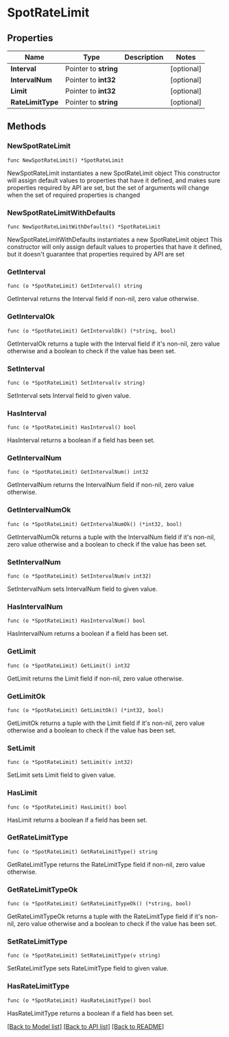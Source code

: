 # SpotRateLimit

## Properties

Name | Type | Description | Notes
------------ | ------------- | ------------- | -------------
**Interval** | Pointer to **string** |  | [optional] 
**IntervalNum** | Pointer to **int32** |  | [optional] 
**Limit** | Pointer to **int32** |  | [optional] 
**RateLimitType** | Pointer to **string** |  | [optional] 

## Methods

### NewSpotRateLimit

`func NewSpotRateLimit() *SpotRateLimit`

NewSpotRateLimit instantiates a new SpotRateLimit object
This constructor will assign default values to properties that have it defined,
and makes sure properties required by API are set, but the set of arguments
will change when the set of required properties is changed

### NewSpotRateLimitWithDefaults

`func NewSpotRateLimitWithDefaults() *SpotRateLimit`

NewSpotRateLimitWithDefaults instantiates a new SpotRateLimit object
This constructor will only assign default values to properties that have it defined,
but it doesn't guarantee that properties required by API are set

### GetInterval

`func (o *SpotRateLimit) GetInterval() string`

GetInterval returns the Interval field if non-nil, zero value otherwise.

### GetIntervalOk

`func (o *SpotRateLimit) GetIntervalOk() (*string, bool)`

GetIntervalOk returns a tuple with the Interval field if it's non-nil, zero value otherwise
and a boolean to check if the value has been set.

### SetInterval

`func (o *SpotRateLimit) SetInterval(v string)`

SetInterval sets Interval field to given value.

### HasInterval

`func (o *SpotRateLimit) HasInterval() bool`

HasInterval returns a boolean if a field has been set.

### GetIntervalNum

`func (o *SpotRateLimit) GetIntervalNum() int32`

GetIntervalNum returns the IntervalNum field if non-nil, zero value otherwise.

### GetIntervalNumOk

`func (o *SpotRateLimit) GetIntervalNumOk() (*int32, bool)`

GetIntervalNumOk returns a tuple with the IntervalNum field if it's non-nil, zero value otherwise
and a boolean to check if the value has been set.

### SetIntervalNum

`func (o *SpotRateLimit) SetIntervalNum(v int32)`

SetIntervalNum sets IntervalNum field to given value.

### HasIntervalNum

`func (o *SpotRateLimit) HasIntervalNum() bool`

HasIntervalNum returns a boolean if a field has been set.

### GetLimit

`func (o *SpotRateLimit) GetLimit() int32`

GetLimit returns the Limit field if non-nil, zero value otherwise.

### GetLimitOk

`func (o *SpotRateLimit) GetLimitOk() (*int32, bool)`

GetLimitOk returns a tuple with the Limit field if it's non-nil, zero value otherwise
and a boolean to check if the value has been set.

### SetLimit

`func (o *SpotRateLimit) SetLimit(v int32)`

SetLimit sets Limit field to given value.

### HasLimit

`func (o *SpotRateLimit) HasLimit() bool`

HasLimit returns a boolean if a field has been set.

### GetRateLimitType

`func (o *SpotRateLimit) GetRateLimitType() string`

GetRateLimitType returns the RateLimitType field if non-nil, zero value otherwise.

### GetRateLimitTypeOk

`func (o *SpotRateLimit) GetRateLimitTypeOk() (*string, bool)`

GetRateLimitTypeOk returns a tuple with the RateLimitType field if it's non-nil, zero value otherwise
and a boolean to check if the value has been set.

### SetRateLimitType

`func (o *SpotRateLimit) SetRateLimitType(v string)`

SetRateLimitType sets RateLimitType field to given value.

### HasRateLimitType

`func (o *SpotRateLimit) HasRateLimitType() bool`

HasRateLimitType returns a boolean if a field has been set.


[[Back to Model list]](../README.md#documentation-for-models) [[Back to API list]](../README.md#documentation-for-api-endpoints) [[Back to README]](../README.md)


